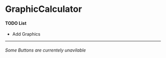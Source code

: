 # GraphicCalculator

#### TODO List
- Add Graphics

---
###### Some Buttons are currentely unavilable
